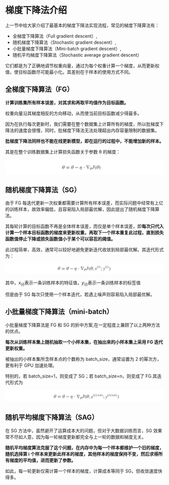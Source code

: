 # 梯度下降法介绍

上一节中给大家介绍了最基本的梯度下降法实现流程，常见的梯度下降算法有：

- 全梯度下降算法（Full gradient descent）,
- 随机梯度下降算法（Stochastic gradient descent）,
- 小批量梯度下降算法（Mini-batch gradient descent）,
- 随机平均梯度下降算法（Stochastic average gradient descent）

它们都是为了正确地调节权重向量，通过为每个权重计算一个梯度，从而更新权值，使目标函数尽可能最小化。其差别在于样本的使用方式不同。

## 全梯度下降算法（FG）

**计算训练集所有样本误差，对其求和再取平均值作为目标函数。**

权重向量沿其梯度相反的方向移动，从而使当前目标函数减少得最多。

因为在执行每次更新时，我们需要在整个数据集上计算所有的梯度，所以批梯度下降法的速度会很慢，同时，批梯度下降法无法处理超出内存容量限制的数据集。

**批梯度下降法同样也不能在线更新模型，即在运行的过程中，不能增加新的样本。**

其是在整个训练数据集上计算损失函数关于参数 θ 的梯度：

![image](../images/linear/GD下降公式.png)

## 随机梯度下降算法（SG）

由于 FG 每迭代更新一次权重都需要计算所有样本误差，而实际问题中经常有上亿的训练样本，故效率偏低，且容易陷入局部最优解，因此提出了随机梯度下降算法。

其每轮计算的目标函数不再是全体样本误差，而仅是单个样本误差，即**每次只代入计算一个样本目标函数的梯度来更新权重，再取下一个样本重复此过程，直到损失函数值停止下降或损失函数值小于某个可以容忍的阈值。**

此过程简单，高效，通常可以较好地避免更新迭代收敛到局部最优解。其迭代形式为：

![image](../images/linear/SG下降公式.png)

其中，$x_{(i)}$表示一条训练样本的特征值，$y_{(i)}$表示一条训练样本的标签值

但是由于 SG 每次只使用一个样本迭代，若遇上噪声则容易陷入局部最优解。

## 小批量梯度下降算法（mini-batch）

小批量梯度下降算法是 FG 和 SG 的折中方案,在一定程度上兼顾了以上两种方法的优点。

**每次从训练样本集上随机抽取一个小样本集，在抽出来的小样本集上采用 FG 迭代更新权重。**

被抽出的小样本集所含样本点的个数称为 batch_size，通常设置为 2 的幂次方，更有利于 GPU 加速处理。

特别的，若 batch_size=1，则变成了 SG；若 batch_size=n，则变成了 FG.其迭代形式为

![image](../images/linear/mini-batch下降公式.png)

## 随机平均梯度下降算法（SAG）

在 SG 方法中，虽然避开了运算成本大的问题，但对于大数据训练而言，SG 效果常不尽如人意，因为每一轮梯度更新都完全与上一轮的数据和梯度无关。

**随机平均梯度算法克服了这个问题，在内存中为每一个样本都维护一个旧的梯度，随机选择第 i 个样本来更新此样本的梯度，其他样本的梯度保持不变，然后求得所有梯度的平均值，进而更新了参数。**

如此，每一轮更新仅需计算一个样本的梯度，计算成本等同于 SG，但收敛速度快得多。
